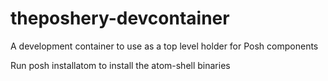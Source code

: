 # theposhery-devcontainer
A development container to use as a top level holder for Posh components


Run posh installatom to install the atom-shell binaries
